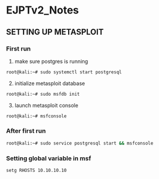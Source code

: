 # EJPTv2_Notes

## SETTING UP METASPLOIT

### First run

1. make sure postgres is running 

```bash
root@kali:~# sudo systemctl start postgresql
```

2. initialize metasploit database

```bash
root@kali:~# sudo msfdb init
```

3. launch metasploit console

```bash
root@kali:~# msfconsole
```

### After first run

```bash
root@kali:~# sudo service postgresql start && msfconsole
```

### Setting global variable in msf

```bash
setg RHOSTS 10.10.10.10
```